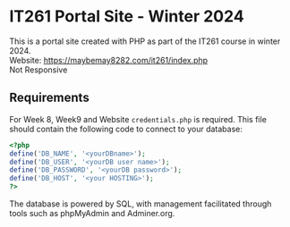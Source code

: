 # IT261 Portal Site - Winter 2024

This is a portal site created with PHP as part of the IT261 course in winter 2024. <br>
Website: https://maybemay8282.com/it261/index.php <br>
Not Responsive
## Requirements
For Week 8, Week9 and Website `credentials.php` is required. This file should contain the following code to connect to your database:

```php
<?php
define('DB_NAME', '<yourDBname>');
define('DB_USER', '<yourDB user name>');
define('DB_PASSWORD', '<yourDB password>');
define('DB_HOST', '<your HOSTING>');
?>
```
The database is powered by SQL, with management facilitated through tools such as phpMyAdmin and Adminer.org.


